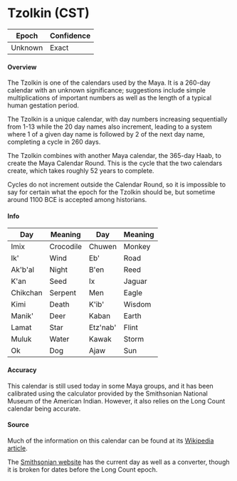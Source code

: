# Tzolkin (CST)

| Epoch             | Confidence |
| ----------------- | ---------- |
| Unknown           | Exact      |

#### Overview

The Tzolkin is one of the calendars used by the Maya. It is a 260-day calendar with an unknown significance; suggestions include simple multiplications of important numbers as well as the length of a typical human gestation period.

The Tzolkin is a unique calendar, with day numbers increasing sequentially from 1-13 while the 20 day names also increment, leading to a system where 1 of a given day name is followed by 2 of the next day name, completing a cycle in 260 days.

The Tzolkin combines with another Maya calendar, the 365-day Haab, to create the Maya Calendar Round. This is the cycle that the two calendars create, which takes roughly 52 years to complete.

Cycles do not increment outside the Calendar Round, so it is impossible to say for certain what the epoch for the Tzolkin should be, but sometime around 1100 BCE is accepted among historians.

#### Info

| Day | Meaning | Day | Meaning |
|-----|---------|-----|---------|
| Imix | Crocodile | Chuwen | Monkey |
| Ik' | Wind | Eb' | Road |
| Ak'b'al | Night | B'en | Reed |
| K'an | Seed | Ix | Jaguar |
| Chikchan | Serpent | Men | Eagle |
| Kimi | Death | K'ib' | Wisdom |
| Manik' | Deer | Kaban | Earth |
| Lamat | Star | Etz'nab' | Flint |
| Muluk | Water | Kawak | Storm |
| Ok | Dog | Ajaw | Sun |

#### Accuracy

This calendar is still used today in some Maya groups, and it has been calibrated using the calculator provided by the Smithsonian National Museum of the American Indian. However, it also relies on the Long Count calendar being accurate.

#### Source

Much of the information on this calendar can be found at its [Wikipedia article](https://en.wikipedia.org/wiki/Maya_calendar).

The [Smithsonian website](https://maya.nmai.si.edu/calendar/maya-calendar-converter) has the current day as well as a converter, though it is broken for dates before the Long Count epoch.
